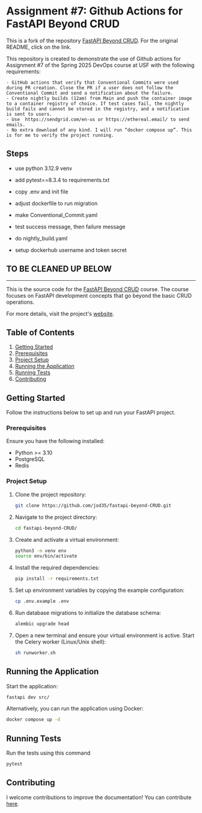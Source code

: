 # Assignment #7: Github Actions for FastAPI Beyond CRUD 

This is a fork of the repository [FastAPI Beyond CRUD](https://github.com/jod35/fastapi-beyond-CRUD). For the original README, click on the link.

This repository is created to demonstrate the use of Github actions for Assignment #7 of the Spring 2025 DevOps course at USF with the following requirements:

```
- GitHub actions that verify that Conventional Commits were used during PR creation. Close the PR if a user does not follow the Conventional Commit and send a notification about the failure.
- Create nightly builds (12am) from Main and push the container image to a container registry of choice. If test cases fail, the nightly build fails and cannot be stored in the registry, and a notification is sent to users.
- Use  https://sendgrid.com/en-us or https://ethereal.email/ to send emails.
- No extra download of any kind. I will run “docker compose up”. This is for me to verify the project running.
```

## Steps

- use python 3.12.9 venv
- add pytest==8.3.4 to requirements.txt

- copy .env and init file
- adjust dockerfile to run migration
- make Conventional_Commit.yaml
- test success message, then failure message

- do nightly_build.yaml
- setup dockerhub username and token secret

## TO BE CLEANED UP BELOW
------------------------------------------------------------------------------------------


This is the source code for the [FastAPI Beyond CRUD](https://youtube.com/playlist?list=PLEt8Tae2spYnHy378vMlPH--87cfeh33P&si=rl-08ktaRjcm2aIQ) course. The course focuses on FastAPI development concepts that go beyond the basic CRUD operations.

For more details, visit the project's [website](https://jod35.github.io/fastapi-beyond-crud-docs/site/).


## Table of Contents

1. [Getting Started](#getting-started)
2. [Prerequisites](#prerequisites)
3. [Project Setup](#project-setup)
4. [Running the Application](#running-the-application)
5. [Running Tests](#running-tests)
6. [Contributing](#contributing)

## Getting Started
Follow the instructions below to set up and run your FastAPI project.

### Prerequisites
Ensure you have the following installed:

- Python >= 3.10
- PostgreSQL
- Redis

### Project Setup
1. Clone the project repository:
    ```bash
    git clone https://github.com/jod35/fastapi-beyond-CRUD.git
    ```
   
2. Navigate to the project directory:
    ```bash
    cd fastapi-beyond-CRUD/
    ```

3. Create and activate a virtual environment:
    ```bash
    python3 -m venv env
    source env/bin/activate
    ```

4. Install the required dependencies:
    ```bash
    pip install -r requirements.txt
    ```

5. Set up environment variables by copying the example configuration:
    ```bash
    cp .env.example .env
    ```

6. Run database migrations to initialize the database schema:
    ```bash
    alembic upgrade head
    ```

7. Open a new terminal and ensure your virtual environment is active. Start the Celery worker (Linux/Unix shell):
    ```bash
    sh runworker.sh
    ```

## Running the Application
Start the application:

```bash
fastapi dev src/
```
Alternatively, you can run the application using Docker:
```bash
docker compose up -d
```
## Running Tests
Run the tests using this command
```bash
pytest
```

## Contributing
I welcome contributions to improve the documentation! You can contribute [here](https://github.com/jod35/fastapi-beyond-crud-docs).
